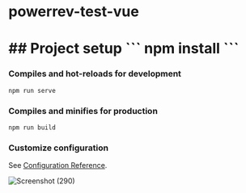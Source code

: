 <h1> powerrev-test-vue <h1>
## Project setup
```
npm install
```

### Compiles and hot-reloads for development
```
npm run serve
```

### Compiles and minifies for production
```
npm run build
```

### Customize configuration
See [Configuration Reference](https://cli.vuejs.org/config/).


![Screenshot (290)](https://user-images.githubusercontent.com/68926038/181523765-5a481db6-c4b2-400a-bc0f-b4408b6ab1e4.png)
